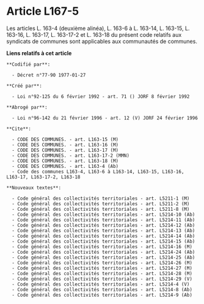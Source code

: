 # Article L167-5

Les articles L. 163-4 (deuxième alinéa), L. 163-6 à L. 163-14, L. 163-15, L. 163-16, L. 163-17, L. 163-17-2 et L. 163-18 du
présent code relatifs aux syndicats de communes sont applicables aux communautés de communes.

**Liens relatifs à cet article**

	**Codifié par**:

	  - Décret n°77-90 1977-01-27

	**Créé par**:

	  - Loi n°92-125 du 6 février 1992 - art. 71 () JORF 8 février 1992

	**Abrogé par**:

	  - Loi n°96-142 du 21 février 1996 - art. 12 (V) JORF 24 février 1996

	**Cite**:

	  - CODE DES COMMUNES. - art. L163-15 (M)
	  - CODE DES COMMUNES. - art. L163-16 (M)
	  - CODE DES COMMUNES. - art. L163-17 (M)
	  - CODE DES COMMUNES. - art. L163-17-2 (MMN)
	  - CODE DES COMMUNES. - art. L163-18 (M)
	  - CODE DES COMMUNES. - art. L163-4 (Ab)
	  - Code des communes L163-4, L163-6 à L163-14, L163-15, L163-16, L163-17, L163-17-2, L163-18

	**Nouveaux textes**:

	  - Code général des collectivités territoriales - art. L5211-1 (M)
	  - Code général des collectivités territoriales - art. L5211-2 (M)
	  - Code général des collectivités territoriales - art. L5211-8 (M)
	  - Code général des collectivités territoriales - art. L5214-10 (Ab)
	  - Code général des collectivités territoriales - art. L5214-11 (Ab)
	  - Code général des collectivités territoriales - art. L5214-12 (Ab)
	  - Code général des collectivités territoriales - art. L5214-13 (Ab)
	  - Code général des collectivités territoriales - art. L5214-14 (Ab)
	  - Code général des collectivités territoriales - art. L5214-15 (Ab)
	  - Code général des collectivités territoriales - art. L5214-16 (M)
	  - Code général des collectivités territoriales - art. L5214-24 (Ab)
	  - Code général des collectivités territoriales - art. L5214-25 (Ab)
	  - Code général des collectivités territoriales - art. L5214-26 (M)
	  - Code général des collectivités territoriales - art. L5214-27 (M)
	  - Code général des collectivités territoriales - art. L5214-28 (M)
	  - Code général des collectivités territoriales - art. L5214-29 (V)
	  - Code général des collectivités territoriales - art. L5214-4 (V)
	  - Code général des collectivités territoriales - art. L5214-8 (Ab)
	  - Code général des collectivités territoriales - art. L5214-9 (Ab)
